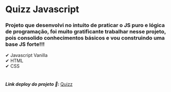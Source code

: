 # Quizz Javascript 

### Projeto que desenvolvi no intuito de praticar o JS puro e lógica de programação, foi muito gratificante trabalhar nesse projeto, pois consolido conhecimentos básicos e vou construindo uma base JS forte!!!
✔ Javascript Vanilla <br>
✔ HTML <br>
✔ CSS <br>
#
<em><strong>Link deploy do projeto 🔗: </strong></em> <a href="https://alanmoreira13.github.io/Quizz-Javascript/">Quizz</a><br>
